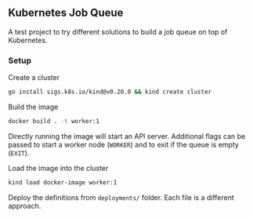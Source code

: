 ## Kubernetes Job Queue
A test project to try different solutions to build a job queue on top of Kubernetes.


### Setup
Create a cluster
```bash
go install sigs.k8s.io/kind@v0.20.0 && kind create cluster
```
Build the image
```bash
docker build . -t worker:1
```
Directly running the image will start an API server. Additional flags can be passed to start a worker node (`WORKER`) and to exit if the queue is empty (`EXIT`).  
  
Load the image into the cluster
```bash
kind load docker-image worker:1
```

Deploy the definitions from `deployments/` folder. Each file is a different approach.